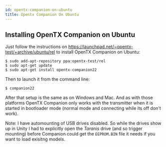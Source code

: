 ```yaml
---
id: opentx-companion-on-ubuntu
title: Opentx Companion On Ubuntu
---
```


Installing OpenTX Companion on Ubuntu
-------------------------------------

Just follow the instructions on <https://launchpad.net/~opentx-test/+archive/ubuntu/rel> to install OpenTX Companion on Ubuntu:

    $ sudo add-apt-repository ppa:opentx-test/rel
    $ sudo apt-get update
    $ sudo apt-get install opentx-companion22

Then to launch it from the command line:

    $ companion22

After that setup is the same as on Windows and Mac. And as with those platforms OpenTX Companion only works with the transmitter when it is started in bootloader mode (normal mode and connecting while its off don't work).

Note: I have automounting of USB drives disabled. So while the drives show up in Unity I had to explicitly open the _Taranis_ drive (and so trigger mounting) before Companion could get the `EEPROM.BIN` file it needs if you want to load exisitng models.
